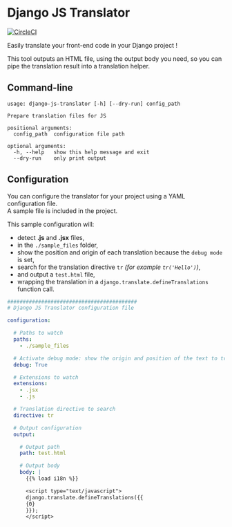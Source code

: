 Django JS Translator
====================

[![CircleCI](https://circleci.com/gh/Srynetix/django-js-translator.svg?style=svg)](https://circleci.com/gh/Srynetix/django-js-translator)

Easily translate your front-end code in your Django project !  

This tool outputs an HTML file, using the output body you need, so you can pipe the translation result into a translation helper.

## Command-line

```
usage: django-js-translator [-h] [--dry-run] config_path

Prepare translation files for JS

positional arguments:
  config_path  configuration file path

optional arguments:
  -h, --help   show this help message and exit
  --dry-run    only print output
```

## Configuration

You can configure the translator for your project using a YAML configuration file.  
A sample file is included in the project.  

This sample configuration will:

  - detect **.js** and **.jsx** files,
  - in the `./sample_files` folder,
  - show the position and origin of each translation because the `debug mode` is set,
  - search for the translation directive `tr` *(for example `tr('Hello')`)*,
  - and output a `test.html` file,
  - wrapping the translation in a `django.translate.defineTranslations` function call.  


```yaml
##########################################
# Django JS Translator configuration file

configuration:

  # Paths to watch
  paths:
    - ./sample_files

  # Activate debug mode: show the origin and position of the text to translate
  debug: True

  # Extensions to watch
  extensions:
    - .jsx
    - .js

  # Translation directive to search
  directive: tr

  # Output configuration
  output:

    # Output path
    path: test.html

    # Output body
    body: |
      {{% load i18n %}}

      <script type="text/javascript">
      django.translate.defineTranslations({{
      {0}
      }});
      </script>
```
